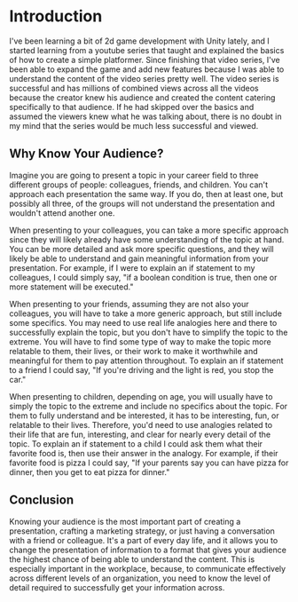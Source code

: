 # Introduction

I've been learning a bit of 2d game development with Unity lately, and I started learning from a youtube series that taught and explained the basics of how to create a simple platformer. Since finishing that video series, I've been able to expand the game and add new features because I was able to understand the content of the video series pretty well. The video series is successful and has millions of combined views across all the videos because the creator knew his audience and created the content catering specifically to that audience. If he had skipped over the basics and assumed the viewers knew what he was talking about, there is no doubt in my mind that the series would be much less successful and viewed.

## Why Know Your Audience?

Imagine you are going to present a topic in your career field to three different groups of people: colleagues, friends, and children. You can't approach each presentation the same way. If you do, then at least one, but possibly all three, of the groups will not understand the presentation and wouldn't attend another one. 

When presenting to your colleagues, you can take a more specific approach since they will likely already have some understanding of the topic at hand. You can be more detailed and ask more specific questions, and they will likely be able to understand and gain meaningful information from your presentation. For example, if I were to explain an if statement to my colleagues, I could simply say, "if a boolean condition is true, then one or more statement will be executed."

When presenting to your friends, assuming they are not also your colleagues, you will have to take a more generic approach, but still include some specifics. You may need to use real life analogies here and there to successfully explain the topic, but you don't have to simplify the topic to the extreme. You will have to find some type of way to make the topic more relatable to them, their lives, or their work to make it worthwhile and meaningful for them to pay attention throughout. To explain an if statement to a friend I could say, "If you're driving and the light is red, you stop the car."

When presenting to children, depending on age, you will usually have to simply the topic to the extreme and include no specifics about the topic. For them to fully understand and be interested, it has to be interesting, fun, or relatable to their lives. Therefore, you'd need to use analogies related to their life that are fun, interesting, and clear for nearly every detail of the topic. To explain an if statement to a child I could ask them what their favorite food is, then use their answer in the analogy. For example, if their favorite food is pizza I could say, "If your parents say you can have pizza for dinner, then you get to eat pizza for dinner."

## Conclusion

Knowing your audience is the most important part of creating a presentation, crafting a marketing strategy, or just having a conversation with a friend or colleague. It's a part of every day life, and it allows you to change the presentation of information to a format that gives your audience the highest chance of being able to understand the content. This is especially important in the workplace, because, to communicate effectively across different levels of an organization, you need to know the level of detail required to successfully get your information across.